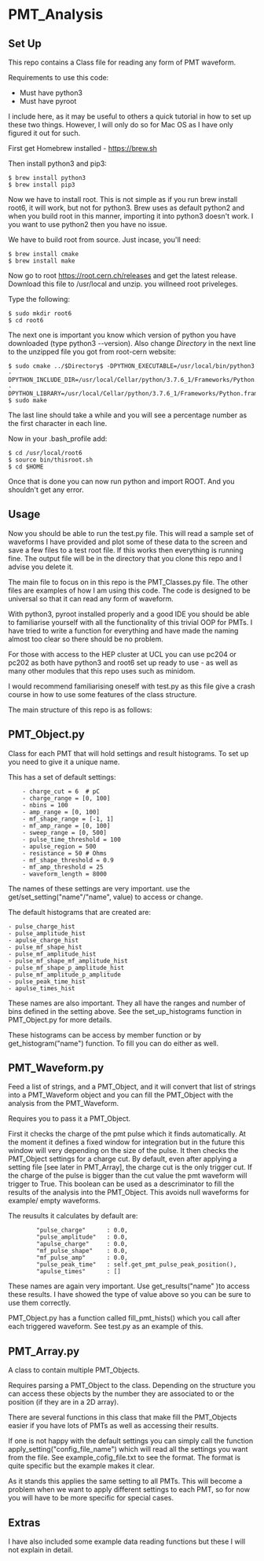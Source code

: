 # PMT_Analysis

Set Up
------

This repo contains a Class file for reading any form of PMT waveform.

Requirements to use this code:
  - Must have python3
  - Must have pyroot
  
I include here, as it may be useful to others a quick tutorial in how to set up these two things. However, I will only do so for Mac OS as I have only figured it out for such.

First get Homebrew installed - https://brew.sh

Then install python3 and pip3:

  	$ brew install python3
  	$ brew install pip3
  
Now we have to install root. This is not simple as if you run brew install root6, it will work, but not for python3. Brew uses as default python2 and when you build root in this manner, importing it into python3 doesn't work. I you want to use python2 then you have no issue.

We have to build root from source. Just incase, you'll need:

  	$ brew install cmake
  	$ brew install make
  
Now go to root https://root.cern.ch/releases and get the latest release. Download this file to /usr/local and unzip. you willneed root priveleges.

Type the following:

  	$ sudo mkdir root6
  	$ cd root6
  
The next one is important you know which version of python you have downloaded (type python3 --version). Also change $Directory$ in the next line to the unzipped file you got from root-cern website:

  	$ sudo cmake ../$Directory$ -DPYTHON_EXECUTABLE=/usr/local/bin/python3 -DPYTHON_INCLUDE_DIR=/usr/local/Cellar/python/3.7.6_1/Frameworks/Python.framework/Versions/3.7/lib/libpython3.7.dylib -DPYTHON_LIBRARY=/usr/local/Cellar/python/3.7.6_1/Frameworks/Python.framework/Versions/3.7/lib/libpython3.7.dylib
  	$ sudo make
  
The last line should take a while and you will see a percentage number as the first character in each line.

Now in your .bash_profile add:

  	$ cd /usr/local/root6
  	$ source bin/thisroot.sh
  	$ cd $HOME

Once that is done you can now run python and import ROOT. And you shouldn't get any error.

Usage
-----
Now you should be able to run the test.py file. This will read a sample set of waveforms I have provided and plot some of these data to the screen and save a few files to a test root file. If this works then everything is running fine. The output file will be in the directory that you clone this repo and I advise you delete it.

The main file to focus on in this repo is the PMT_Classes.py file. The other files are examples of how I am using this code. The code is designed to be universal so that it can read any form of waveform.

With python3, pyroot installed properly and a good IDE you should be able to familiarise yourself with all the functionality of this trivial OOP for PMTs. I have tried to write a function for everything and have made the naming almost too clear so there should be no problem.
  
For those with access to the HEP cluster at UCL you can use pc204 or pc202 as both have python3 and root6 set up ready to use - as well as many other modules that this repo uses such as minidom.

I would recommend familiarising oneself with test.py as this file give a crash course in how to use some features of the class structure.

The main structure of this repo is as follows:

PMT_Object.py
-------------
Class for each PMT that will hold settings and result histograms. To set up you need to give it a unique name.

This has a set of default settings:

        - charge_cut = 6  # pC
        - charge_range = [0, 100]
        - nbins = 100
        - amp_range = [0, 100]
        - mf_shape_range = [-1, 1]
        - mf_amp_range = [0, 100]
        - sweep_range = [0, 500]
        - pulse_time_threshold = 100
        - apulse_region = 500
        - resistance = 50 # Ohms
        - mf_shape_threshold = 0.9
        - mf_amp_threshold = 25
        - waveform_length = 8000

The names of these settings are very important. use the get/set_setting("name"/"name", value) to access or change. 

The default histograms that are created are:

    - pulse_charge_hist
    - pulse_amplitude_hist
    - apulse_charge_hist
    - pulse_mf_shape_hist
    - pulse_mf_amplitude_hist
    - pulse_mf_shape_mf_amplitude_hist
    - pulse_mf_shape_p_amplitude_hist
    - pulse_mf_amplitude_p_amplitude
    - pulse_peak_time_hist
    - apulse_times_hist
    
These names are also important. They all have the ranges and number of bins defined in the setting above. See the set_up_histograms function in PMT_Object.py for more details.

These histograms can be access by member function or by get_histogram("name") function. To fill you  can do either as well.

PMT_Waveform.py
---------------
Feed a list of strings, and a PMT_Object, and it will convert that list of strings into a PMT_Waveform object and you can fill the PMT_Object with the analysis from the PMT_Waveform.

Requires you to pass it a PMT_Object.

First it checks the charge of the pmt pulse which it finds automatically. At the moment it defines a fixed window for integration but in the future this window will very depending on the size of the pulse. It then checks the PMT_Object settings for a charge cut. By default, even after applying a setting file [see later in PMT_Array], the charge cut is the only trigger cut. If the charge of the pulse is bigger than the cut value the pmt waveform will trigger to True. This boolean can be used as a descriminator to fill the results of the analysis into the PMT_Object. This avoids null waveforms for example/ empty waveforms.

The reusults it calculates by default are:

            "pulse_charge"      : 0.0,
            "pulse_amplitude"   : 0.0,
            "apulse_charge"     : 0.0,
            "mf_pulse_shape"    : 0.0,
            "mf_pulse_amp"      : 0.0,
            "pulse_peak_time"   : self.get_pmt_pulse_peak_position(),
            "apulse_times"      : []
            
These names are again very important. Use get_results("name" )to access these results. I have showed the type of value above so you can be sure to use them correctly.

PMT_Object.py has a function called fill_pmt_hists() which you call after each triggered waveform. See test.py as an example of this.

PMT_Array.py
------------
A class to contain multiple PMT_Objects.

Requires parsing a PMT_Object to the class. Depending on the structure you can access these objects by the number they are associated to or the position (if they are in a 2D array). 

There are several functions in this class that make fill the PMT_Objects easier if you have lots of PMTs as well as accessing their results.

If one is not happy with the default settings you can simply call the function apply_setting("config_file_name") which will read all the settings you want from the file. See example_cofig_file.txt to see the format. The format is quite specific but the example makes  it clear. 
  
As it stands this applies the same setting to all PMTs. This will become a problem when we want to apply different settings to each PMT, so for now you will have to be more specific for special cases.

Extras
------
I have also included some example data reading functions but these I will not explain in detail.
